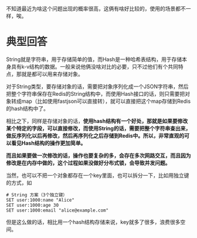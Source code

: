 不知道最近为啥这个问题出现的概率很高，这俩有啥好比较的，使用的场景都不一样，唉。

# <font style="color:rgb(51, 51, 51);">典型回答</font>


String就是字符串，用于存储简单的值，而Hash是一种哈希表结构，用于存储本身具有k-v结构的数据。一般来说他俩没啥对比的必要，只不过他们有个共同特点，那就是都可以用来存储对象。



对于String类型，要存储对象的话，需要把对象序列化成一个JSON字符串，然后把整个字符串保存在Redis的String结构中，而使用Hash接口的话，则只需要把对象转成map（比如使用fastjson可以直接转），就可以直接把这个map存储到Redis的hash结构中了。



相比之下，同样是存储对象的话，**使用hash结构有一个好处，那就是如果要修改某个特定的字段，可以直接修改，而使用String的话，需要把整个字符串查出来，做反序列化以后再修改，然后再序列化之后存储到Redis中。所以，非常直观的可以看见Hash结构的操作更加简单。**



**而且如果要做一次修改的话，操作也要复杂的多，会存在多次网路交互，而且因为修改是在内存中做的，这个过程如果没做好分布式锁，会导致并发问题。**



当然，也可以不把一个对象都存在一个key里面，也可以拆分一下，比如用独立键的方式，如



```plain
# String 方案（3个独立键）
SET user:1000:name "Alice"
SET user:1000:age 30
SET user:1000:email "alice@example.com"
```



但是这么做的话，相比用一个hash结构存储来说，key就多了很多，浪费很多空间。

